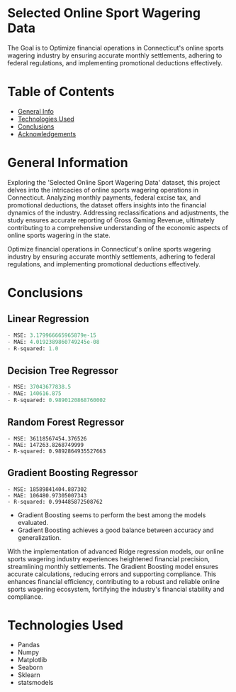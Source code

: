 # Selected Online Sport Wagering Data
The Goal is to Optimize financial operations in Connecticut's online sports wagering industry by ensuring accurate monthly settlements, adhering to federal regulations, and implementing promotional deductions effectively. 


# Table of Contents

+ [General Info](#general-information)
+ [Technologies Used](#technologies-used)
+ [Conclusions](#conclusions)
+ [Acknowledgements](#acknowledgements)


# General Information 

Exploring the 'Selected Online Sport Wagering Data' dataset, this project delves into the intricacies of online sports wagering operations in Connecticut. Analyzing monthly payments, federal excise tax, and promotional deductions, the dataset offers insights into the financial dynamics of the industry. Addressing reclassifications and adjustments, the study ensures accurate reporting of Gross Gaming Revenue, ultimately contributing to a comprehensive understanding of the economic aspects of online sports wagering in the state.

Optimize financial operations in Connecticut's online sports wagering industry by ensuring accurate monthly settlements, adhering to federal regulations, and implementing promotional deductions effectively. 

# Conclusions

## Linear Regression

```python
- MSE: 3.179966665965879e-15
- MAE: 4.0192389860749245e-08
- R-squared: 1.0
```

## Decision Tree Regressor

```python
- MSE: 37043677838.5
- MAE: 140616.875
- R-squared: 0.9890120868760002
```

## Random Forest Regressor

```
- MSE: 36118567454.376526
- MAE: 147263.8268749999
- R-squared: 0.9892864935527663
```

## Gradient Boosting Regressor

```
- MSE: 18589841404.887302
- MAE: 106480.97305007343
- R-squared: 0.994485872508762
```
+ Gradient Boosting seems to perform the best among the models evaluated.
+ Gradient Boosting achieves a good balance between accuracy and generalization.

With the implementation of advanced Ridge regression models, our online sports wagering industry experiences heightened financial precision, streamlining monthly settlements. The Gradient Boosting model ensures accurate calculations, reducing errors and supporting compliance. This enhances financial efficiency, contributing to a robust and reliable online sports wagering ecosystem, fortifying the industry's financial stability and compliance.

# Technologies Used

+ Pandas
+ Numpy
+ Matplotlib
+ Seaborn
+ Sklearn
+ statsmodels
